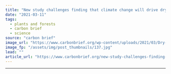```yaml
---
title: "New study challenges finding that climate change will drive dryland expansion"
date: "2021-03-11"
tags: 
  - plants and forests
  - carbon brief
  - science
source: "carbon brief"
image_url: "https://www.carbonbrief.org/wp-content/uploads/2021/03/Dry-grassland-in-Madagascar-583x372.jpg"
image_fp: "/assets/img/post_thumbnails/137.jpg"
lead: ""
article_url: "https://www.carbonbrief.org/new-study-challenges-finding-that-climate-change-will-drive-dryland-expansion"
---
```


---
